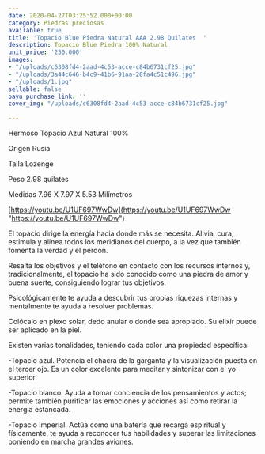 ```yaml
---
date: 2020-04-27T03:25:52.000+00:00
category: Piedras preciosas
available: true
title: 'Topacio Blue Piedra Natural AAA 2.98 Quilates  '
description: Topacio Blue Piedra 100% Natural
unit_price: '250.000'
images:
- "/uploads/c6308fd4-2aad-4c53-acce-c84b6731cf25.jpg"
- "/uploads/3a44c646-b4c9-41b6-91aa-28fa4c51c496.jpg"
- "/uploads/1.jpg"
sellable: false
payu_purchase_link: ''
cover_img: "/uploads/c6308fd4-2aad-4c53-acce-c84b6731cf25.jpg"

---
```

Hermoso Topacio Azul Natural 100%

Origen Rusia

Talla Lozenge

Peso 2.98 quilates

Medidas 7.96 X 7.97 X 5.53 Milímetros

[https://youtu.be/U1UF697WwDw](https://youtu.be/U1UF697WwDw "https://youtu.be/U1UF697WwDw")

El topacio dirige la energía hacia donde más se necesita. Alivia, cura, estimula y alinea todos los meridianos del cuerpo, a la vez que también fomenta la verdad y el perdón.

Resalta los objetivos y el teléfono en contacto con los recursos internos y, tradicionalmente, el topacio ha sido conocido como una piedra de amor y buena suerte, consiguiendo lograr tus objetivos.

Psicológicamente te ayuda a descubrir tus propias riquezas internas y mentalmente te ayuda a resolver problemas.

Colócalo en plexo solar, dedo anular o donde sea apropiado. Su elixir puede ser aplicado en la piel.

Existen varias tonalidades, teniendo cada color una propiedad específica:

\-Topacio azul. Potencia el chacra de la garganta y la visualización puesta en el tercer ojo. Es un color excelente para meditar y sintonizar con el yo superior.

\-Topacio blanco. Ayuda a tomar conciencia de los pensamientos y actos; permite también purificar las emociones y acciones así como retirar la energía estancada.

\-Topacio Imperial. Actúa como una batería que recarga espiritual y físicamente, te ayuda a reconocer tus habilidades y superar las limitaciones poniendo en marcha grandes aviones.